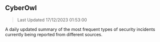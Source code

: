 ## CyberOwl 
> Last Updated 17/12/2023 01:53:00 


A daily updated summary of the most frequent types of security incidents currently being reported from different sources.

